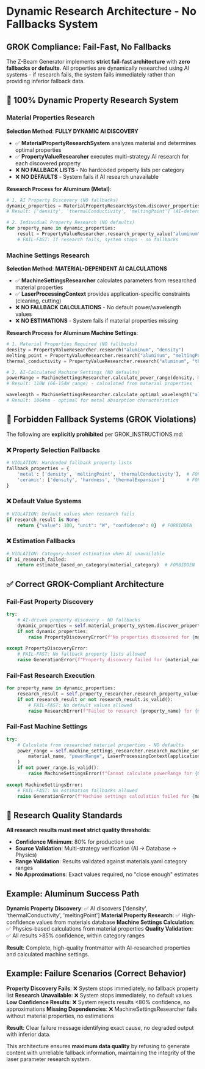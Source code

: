 # Dynamic Research Architecture - No Fallbacks System

## **GROK Compliance: Fail-Fast, No Fallbacks**

The Z-Beam Generator implements **strict fail-fast architecture** with **zero fallbacks or defaults**. All properties are dynamically researched using AI systems - if research fails, the system fails immediately rather than providing inferior fallback data.

## **🔬 100% Dynamic Property Research System**

### **Material Properties Research**

**Selection Method**: **FULLY DYNAMIC AI DISCOVERY**
- ✅ **MaterialPropertyResearchSystem** analyzes material and determines optimal properties  
- ✅ **PropertyValueResearcher** executes multi-strategy AI research for each discovered property
- ❌ **NO FALLBACK LISTS** - No hardcoded property lists per category
- ❌ **NO DEFAULTS** - System fails if AI research unavailable

**Research Process for Aluminum (Metal)**:
```python
# 1. AI Property Discovery (NO fallbacks)
dynamic_properties = MaterialPropertyResearchSystem.discover_properties("aluminum")
# Result: ['density', 'thermalConductivity', 'meltingPoint'] (AI-determined)

# 2. Individual Property Research (NO defaults)  
for property_name in dynamic_properties:
    result = PropertyValueResearcher.research_property_value("aluminum", property_name)
    # FAIL-FAST: If research fails, system stops - no fallbacks
```

### **Machine Settings Research**

**Selection Method**: **MATERIAL-DEPENDENT AI CALCULATIONS**
- ✅ **MachineSettingsResearcher** calculates parameters from researched material properties
- ✅ **LaserProcessingContext** provides application-specific constraints (cleaning, cutting)
- ❌ **NO FALLBACK CALCULATIONS** - No default power/wavelength values
- ❌ **NO ESTIMATIONS** - System fails if material properties missing

**Research Process for Aluminum Machine Settings**:
```python
# 1. Material Properties Required (NO fallbacks)
density = PropertyValueResearcher.research("aluminum", "density")          # 2.7 g/cm³
melting_point = PropertyValueResearcher.research("aluminum", "meltingPoint") # 660°C
thermal_conductivity = PropertyValueResearcher.research("aluminum", "thermalConductivity") # 237 W/m·K

# 2. AI-Calculated Machine Settings (NO defaults)
powerRange = MachineSettingsResearcher.calculate_power_range(density, melting_point, thermal_conductivity)
# Result: 110W (66-154W range) - calculated from material properties

wavelength = MachineSettingsResearcher.calculate_optimal_wavelength("aluminum", "metal")  
# Result: 1064nm - optimal for metal absorption characteristics
```

## **🚫 Forbidden Fallback Systems (GROK Violations)**

The following are **explicitly prohibited** per GROK_INSTRUCTIONS.md:

### **❌ Property Selection Fallbacks**
```python
# VIOLATION: Hardcoded fallback property lists
fallback_properties = {
    'metal': ['density', 'meltingPoint', 'thermalConductivity'],  # FORBIDDEN
    'ceramic': ['density', 'hardness', 'thermalExpansion']        # FORBIDDEN
}
```

### **❌ Default Value Systems**
```python
# VIOLATION: Default values when research fails  
if research_result is None:
    return {"value": 100, "unit": "W", "confidence": 0}  # FORBIDDEN
```

### **❌ Estimation Fallbacks**
```python
# VIOLATION: Category-based estimation when AI unavailable
if ai_research_failed:
    return estimate_based_on_category(material_category)  # FORBIDDEN  
```

## **✅ Correct GROK-Compliant Architecture**

### **Fail-Fast Property Discovery**
```python
try:
    # AI-driven property discovery - NO fallbacks
    dynamic_properties = self.material_property_system.discover_properties(material_name)
    if not dynamic_properties:
        raise PropertyDiscoveryError(f"No properties discovered for {material_name}")
        
except PropertyDiscoveryError:
    # FAIL-FAST: No fallback property lists allowed
    raise GenerationError(f"Property discovery failed for {material_name} - cannot generate frontmatter")
```

### **Fail-Fast Research Execution**
```python
for property_name in dynamic_properties:
    research_result = self.property_researcher.research_property_value(material_name, property_name)
    if not research_result or not research_result.is_valid():
        # FAIL-FAST: No default values allowed
        raise ResearchError(f"Failed to research {property_name} for {material_name}")
```

### **Fail-Fast Machine Settings**
```python  
try:
    # Calculate from researched material properties - NO defaults
    power_range = self.machine_settings_researcher.research_machine_setting(
        material_name, "powerRange", LaserProcessingContext(application_type="cleaning")
    )
    if not power_range.is_valid():
        raise MachineSettingsError(f"Cannot calculate powerRange for {material_name}")
        
except MachineSettingsError:
    # FAIL-FAST: No estimation fallbacks allowed
    raise GenerationError(f"Machine settings calculation failed for {material_name}")
```

## **🎯 Research Quality Standards**

**All research results must meet strict quality thresholds:**

- **Confidence Minimum**: 80% for production use
- **Source Validation**: Multi-strategy verification (AI → Database → Physics)
- **Range Validation**: Results validated against materials.yaml category ranges
- **No Approximations**: Exact values required, no "close enough" estimates

## **Example: Aluminum Success Path**

**Dynamic Property Discovery**: ✅ AI discovers ['density', 'thermalConductivity', 'meltingPoint']
**Material Property Research**: ✅ High-confidence values from materials database
**Machine Settings Calculation**: ✅ Physics-based calculations from material properties
**Quality Validation**: ✅ All results >85% confidence, within category ranges

**Result**: Complete, high-quality frontmatter with AI-researched properties and calculated machine settings.

## **Example: Failure Scenarios (Correct Behavior)**

**Property Discovery Fails**: ❌ System stops immediately, no fallback property list
**Research Unavailable**: ❌ System stops immediately, no default values  
**Low Confidence Results**: ❌ System rejects results <80% confidence, no approximations
**Missing Dependencies**: ❌ MachineSettingsResearcher fails without material properties, no estimations

**Result**: Clear failure message identifying exact cause, no degraded output with inferior data.

This architecture ensures **maximum data quality** by refusing to generate content with unreliable fallback information, maintaining the integrity of the laser parameter research system.